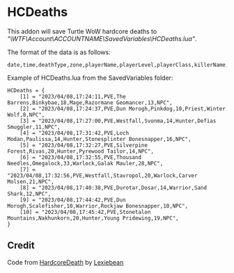 # HCDeaths
This addon will save Turtle WoW hardcore deaths to *"\WTF\Account\ACCOUNTNAME\SavedVariables\HCDeaths.lua"*.

The format of the data is as follows:

```
date,time,deathType,zone,playerName,playerLevel,playerClass,killerName,killerLevel,killerClass
```

Example of HCDeaths.lua from the SavedVariables folder:

```
HCDeaths = {
	[1] = "2023/04/08,17:24:11,PVE,The Barrens,Binkybae,18,Mage,Razormane Geomancer,13,NPC",
	[2] = "2023/04/08,17:24:37,PVE,Dun Morogh,Pinkdog,10,Priest,Winter Wolf,8,NPC",
	[3] = "2023/04/08,17:27:00,PVE,Westfall,Svonma,14,Hunter,Defias Smuggler,11,NPC",
	[4] = "2023/04/08,17:31:42,PVE,Loch Modan,Paulissa,14,Hunter,Stonesplinter Bonesnapper,16,NPC",
	[5] = "2023/04/08,17:32:27,PVE,Silverpine Forest,Rivas,20,Hunter,Pyrewood Tailor,14,NPC",
	[6] = "2023/04/08,17:32:55,PVE,Thousand Needles,Omegalock,33,Warlock,Galak Mauler,28,NPC",
	[7] = "2023/04/08,17:32:56,PVE,Westfall,Stavropol,20,Warlock,Carver Molsen,21,NPC",
	[8] = "2023/04/08,17:40:38,PVE,Durotar,Dosar,14,Warrior,Sand Shark,12,NPC",
	[9] = "2023/04/08,17:44:42,PVE,Dun Morogh,Scalefisher,10,Warrior,Rockjaw Bonesnapper,10,NPC",
	[10] = "2023/04/08,17:45:42,PVE,Stonetalon Mountains,Nakhunkorn,20,Hunter,Young Pridewing,19,NPC",
}
```

## Credit
Code from [HardcoreDeath](https://github.com/Lexiebean/HardcoreDeath/) by [Lexiebean](https://github.com/Lexiebean/)
